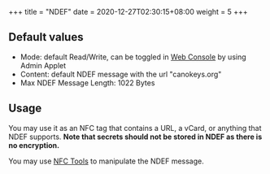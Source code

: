 +++
title = "NDEF"
date =  2020-12-27T02:30:15+08:00
weight = 5
+++

## Default values

* Mode: default Read/Write, can be toggled in [Web Console](https://console.canokeys.org/) by using Admin Applet
* Content: default NDEF message with the url "canokeys.org"
* Max NDEF Message Length: 1022 Bytes

## Usage

You may use it as an NFC tag that contains a URL, a vCard, or anything that NDEF supports.
**Note that secrets should not be stored in NDEF as there is no encryption.**

You may use [NFC Tools](https://play.google.com/store/apps/details?id=com.wakdev.wdnfc) to manipulate the NDEF message.
